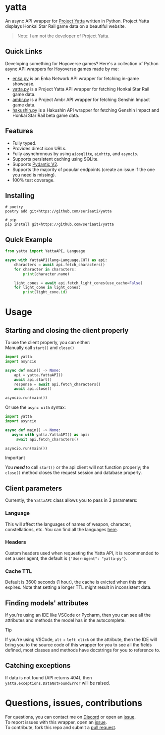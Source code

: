# yatta
 An async API wrapper for [Project Yatta](https://yatta.top/) written in Python. Project Yatta displays Honkai Star Rail game data on a beautiful website.
 > Note: I am not the developer of Project Yatta.  

## Quick Links

Developing something for Hoyoverse games? Here's a collection of Python async API wrappers for Hoyoverse games made by me:

- [enka.py](https://github.com/seriaati/enka-py) is an Enka Network API wrapper for fetching in-game showcase.
- [yatta.py](https://github.com/seriaati/yatta) is a Project Yatta API wrapper for fetching Honkai Star Rail game data.
- [ambr.py](https://github.com/seriaati/yatta) is a Project Ambr API wrapper for fetching Genshin Impact game data.
- [hakushin.py](https://github.com/seriaati/hakushin) is a Hakushin API wrapper for fetching Genshin Impact and Honkai Star Rail beta game data.

## Features
 - Fully typed.
 - Provides direct icon URLs.
 - Fully asynchronous by using `aiosqlite`, `aiohttp`, and `asyncio`.
 - Supports persistent caching using SQLite.
 - Supports [Pydantic V2](https://github.com/pydantic/pydantic).
 - Supports the majority of popular endpoints (create an issue if the one you need is missing).
 - 100% test coverage.

## Installing
```
# poetry
poetry add git+https://github.com/seriaati/yatta

# pip
pip install git+https://github.com/seriaati/yatta
```

## Quick Example
```py
from yatta import YattaAPI, Language

async with YattaAPI(lang=Language.CHT) as api:
    characters = await api.fetch_characters()
    for character in characters:
        print(character.name)

    light_cones = await api.fetch_light_cones(use_cache=False)
    for light_cone in light_cones:
        print(light_cone.id)
```

# Usage
## Starting and closing the client properly
To use the client properly, you can either:  
Manually call `start()` and `close()`  
```py
import yatta
import asyncio

async def main() -> None:
    api = yatta.YattaAPI()
    await api.start()
    response = await api.fetch_characters()
    await api.close()

asyncio.run(main())
```
Or use the `async with` syntax:  
```py
import yatta
import asyncio

async def main() -> None:
   async with yatta.YattaAPI() as api:
     await api.fetch_characters()

asyncio.run(main())
```
> [!IMPORTANT]  
> You ***need*** to call `start()` or the api client will not function properly; the `close()` method closes the request session and database properly.

## Client parameters
Currently, the `YattaAPI` class allows you to pass in 3 parameters:
### Language
This will affect the languages of names of weapon, character, constellations, etc. You can find all the languages [here](https://github.com/seriaati/yatta/blob/820871827fc362b8ec1011282e665ac739c0c671/yatta/client.py#L29-L42).
### Headers
Custom headers used when requesting the Yatta API, it is recommended to set a user agent, the default is `{"User-Agent": "yatta-py"}`.
### Cache TTL
Default is 3600 seconds (1 hour), the cache is evicted when this time expires. Note that setting a longer TTL might result in inconsistent data.

## Finding models' attributes
If you're using an IDE like VSCode or Pycharm, then you can see all the attributes and methods the model has in the autocomplete.
> [!TIP]
> If you're using VSCode, `alt` + `left click` on the attribute, then the IDE will bring you to the source code of this wrapper for you to see all the fields defined, most classes and methods have docstrings for you to reference to.

## Catching exceptions
If data is not found (API returns 404), then `yatta.exceptions.DataNotFoundError` will be raised.

# Questions, issues, contributions
For questions, you can contact me on [Discord](https://discord.com/users/410036441129943050) or open an [issue](https://github.com/seriaati/yatta/issues).  
To report issues with this wrapper, open an [issue](https://github.com/seriaati/yatta/issues).  
To contribute, fork this repo and submit a [pull request](https://github.com/seriaati/yatta/pulls).
